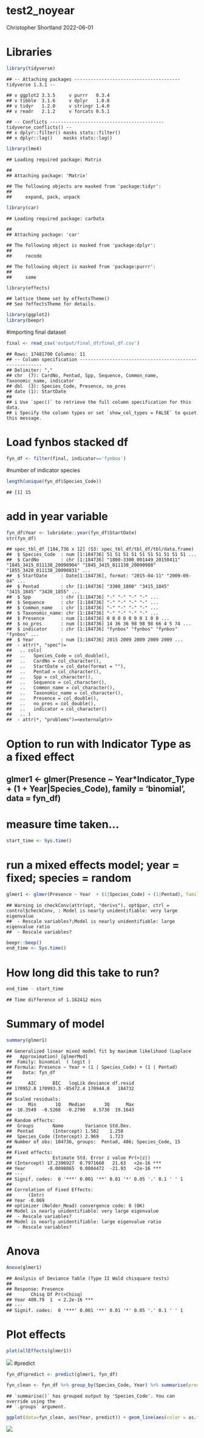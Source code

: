 test2_noyear
================
Christopher Shortland
2022-06-01

# Libraries

``` r
library(tidyverse)
```

    ## -- Attaching packages --------------------------------------- tidyverse 1.3.1 --

    ## v ggplot2 3.3.5     v purrr   0.3.4
    ## v tibble  3.1.6     v dplyr   1.0.8
    ## v tidyr   1.2.0     v stringr 1.4.0
    ## v readr   2.1.2     v forcats 0.5.1

    ## -- Conflicts ------------------------------------------ tidyverse_conflicts() --
    ## x dplyr::filter() masks stats::filter()
    ## x dplyr::lag()    masks stats::lag()

``` r
library(lme4)
```

    ## Loading required package: Matrix

    ## 
    ## Attaching package: 'Matrix'

    ## The following objects are masked from 'package:tidyr':
    ## 
    ##     expand, pack, unpack

``` r
library(car)
```

    ## Loading required package: carData

    ## 
    ## Attaching package: 'car'

    ## The following object is masked from 'package:dplyr':
    ## 
    ##     recode

    ## The following object is masked from 'package:purrr':
    ## 
    ##     some

``` r
library(effects)
```

    ## lattice theme set by effectsTheme()
    ## See ?effectsTheme for details.

``` r
library(ggplot2)
library(beepr)
```

\#importing final dataset

``` r
final <- read_csv('output/final_df/final_df.csv')
```

    ## Rows: 17481700 Columns: 11
    ## -- Column specification --------------------------------------------------------
    ## Delimiter: ","
    ## chr  (7): CardNo, Pentad, Spp, Sequence, Common_name, Taxonomic_name, indicator
    ## dbl  (3): Species_Code, Presence, no_pres
    ## date (1): StartDate
    ## 
    ## i Use `spec()` to retrieve the full column specification for this data.
    ## i Specify the column types or set `show_col_types = FALSE` to quiet this message.

# Load fynbos stacked df

``` r
fyn_df <- filter(final, indicator=='fynbos')
```

\#number of indicator species

``` r
length(unique(fyn_df$Species_Code))
```

    ## [1] 15

# add in year variable

``` r
fyn_df$Year <- lubridate::year(fyn_df$StartDate)
str(fyn_df)
```

    ## spec_tbl_df [184,736 x 12] (S3: spec_tbl_df/tbl_df/tbl/data.frame)
    ##  $ Species_Code  : num [1:184736] 51 51 51 51 51 51 51 51 51 51 ...
    ##  $ CardNo        : chr [1:184736] "1800-3300_001449_20150411" "1845_3415_011138_20090904" "1845_3415_011138_20090908" "1855_3420_011138_20090831" ...
    ##  $ StartDate     : Date[1:184736], format: "2015-04-11" "2009-09-04" ...
    ##  $ Pentad        : chr [1:184736] "3300_1800" "3415_1845" "3415_1845" "3420_1855" ...
    ##  $ Spp           : chr [1:184736] "-" "-" "-" "-" ...
    ##  $ Sequence      : chr [1:184736] "-" "-" "-" "-" ...
    ##  $ Common_name   : chr [1:184736] "-" "-" "-" "-" ...
    ##  $ Taxonomic_name: chr [1:184736] "-" "-" "-" "-" ...
    ##  $ Presence      : num [1:184736] 0 0 0 0 0 0 0 1 0 0 ...
    ##  $ no_pres       : num [1:184736] 14 36 36 98 98 98 66 4 5 74 ...
    ##  $ indicator     : chr [1:184736] "fynbos" "fynbos" "fynbos" "fynbos" ...
    ##  $ Year          : num [1:184736] 2015 2009 2009 2009 2009 ...
    ##  - attr(*, "spec")=
    ##   .. cols(
    ##   ..   Species_Code = col_double(),
    ##   ..   CardNo = col_character(),
    ##   ..   StartDate = col_date(format = ""),
    ##   ..   Pentad = col_character(),
    ##   ..   Spp = col_character(),
    ##   ..   Sequence = col_character(),
    ##   ..   Common_name = col_character(),
    ##   ..   Taxonomic_name = col_character(),
    ##   ..   Presence = col_double(),
    ##   ..   no_pres = col_double(),
    ##   ..   indicator = col_character()
    ##   .. )
    ##  - attr(*, "problems")=<externalptr>

# Option to run with Indicator Type as a fixed effect

## glmer1 \<- glmer(Presence \~ Year\*Indicator_Type + (1 + Year\|Species_Code), family = ‘binomial’, data = fyn_df)

# measure time taken…

``` r
start_time <- Sys.time()
```

# run a mixed effects model; year = fixed; species = random

``` r
glmer1 <- glmer(Presence ~ Year  + (1|Species_Code) + (1|Pentad), family = 'binomial', data = fyn_df)
```

    ## Warning in checkConv(attr(opt, "derivs"), opt$par, ctrl = control$checkConv, : Model is nearly unidentifiable: very large eigenvalue
    ##  - Rescale variables?;Model is nearly unidentifiable: large eigenvalue ratio
    ##  - Rescale variables?

``` r
beepr::beep()
end_time <- Sys.time()
```

# How long did this take to run?

``` r
end_time - start_time
```

    ## Time difference of 1.162412 mins

# Summary of model

``` r
summary(glmer1)
```

    ## Generalized linear mixed model fit by maximum likelihood (Laplace
    ##   Approximation) [glmerMod]
    ##  Family: binomial  ( logit )
    ## Formula: Presence ~ Year + (1 | Species_Code) + (1 | Pentad)
    ##    Data: fyn_df
    ## 
    ##      AIC      BIC   logLik deviance df.resid 
    ## 170952.8 170993.3 -85472.4 170944.8   184732 
    ## 
    ## Scaled residuals: 
    ##      Min       1Q   Median       3Q      Max 
    ## -10.3549  -0.5268  -0.2790   0.5730  19.1643 
    ## 
    ## Random effects:
    ##  Groups       Name        Variance Std.Dev.
    ##  Pentad       (Intercept) 1.582    1.258   
    ##  Species_Code (Intercept) 2.969    1.723   
    ## Number of obs: 184736, groups:  Pentad, 486; Species_Code, 15
    ## 
    ## Fixed effects:
    ##               Estimate Std. Error z value Pr(>|z|)    
    ## (Intercept) 17.2396927  0.7971660   21.63   <2e-16 ***
    ## Year        -0.0098065  0.0004472  -21.93   <2e-16 ***
    ## ---
    ## Signif. codes:  0 '***' 0.001 '**' 0.01 '*' 0.05 '.' 0.1 ' ' 1
    ## 
    ## Correlation of Fixed Effects:
    ##      (Intr)
    ## Year -0.869
    ## optimizer (Nelder_Mead) convergence code: 0 (OK)
    ## Model is nearly unidentifiable: very large eigenvalue
    ##  - Rescale variables?
    ## Model is nearly unidentifiable: large eigenvalue ratio
    ##  - Rescale variables?

# Anova

``` r
Anova(glmer1)
```

    ## Analysis of Deviance Table (Type II Wald chisquare tests)
    ## 
    ## Response: Presence
    ##       Chisq Df Pr(>Chisq)    
    ## Year 480.79  1  < 2.2e-16 ***
    ## ---
    ## Signif. codes:  0 '***' 0.001 '**' 0.01 '*' 0.05 '.' 0.1 ' ' 1

# Plot effects

``` r
plot(allEffects(glmer1))
```

![](test2_noyear_files/figure-gfm/unnamed-chunk-11-1.png)<!-- -->
\#predict

``` r
fyn_df$predict <- predict(glmer1, fyn_df)

fyn_clean <- fyn_df %>% group_by(Species_Code, Year) %>% summarise(predict = mean(predict))
```

    ## `summarise()` has grouped output by 'Species_Code'. You can override using the
    ## `.groups` argument.

``` r
ggplot(data=fyn_clean, aes(Year, predict)) + geom_line(aes(color = as.factor(Species_Code)))
```

![](test2_noyear_files/figure-gfm/unnamed-chunk-13-1.png)<!-- -->
